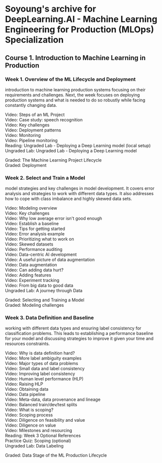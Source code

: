 # Soyoung's archive for DeepLearning.AI - Machine Learning Engineering for Production (MLOps) Specialization

## Course 1. Introduction to Machine Learning in Production


### Week 1. Overview of the ML Lifecycle and Deployment  
introduction to machine learning production systems focusing on their requirements and challenges. Next, the week focuses on deploying production systems and what is needed to do so robustly while facing constantly changing data.  

 
Video: Steps of an ML Project  
Video: Case study: speech recognition     
Video: Key challenges  
Video: Deployment patterns  
Video: Monitoring  
Video: Pipeline monitoring    
Reading: Ungraded Lab - Deploying a Deep Learning model (local setup)  
Ungraded Lab: Ungraded Lab - Deploying a Deep Learning model   

Graded: The Machine Learning Project Lifecycle  
Graded: Deployment  



### Week 2. Select and Train a Model  
model strategies and key challenges in model development. It covers error analysis and strategies to work with different data types. It also addresses how to cope with class imbalance and highly skewed data sets.  
 

Video: Modeling overview  
Video: Key challenges  
Video: Why low average error isn't good enough  
Video: Establish a baseline  
Video: Tips for getting started  
Video: Error analysis example  
Video: Prioritizing what to work on  
Video: Skewed datasets  
Video: Performance auditing  
Video: Data-centric AI development  
Video: A useful picture of data augmentation  
Video: Data augmentation  
Video: Can adding data hurt?  
Video: Adding features  
Video: Experiment tracking  
Video: From big data to good data    
Ungraded Lab: A journey through Data  

Graded: Selecting and Training a Model  
Graded: Modeling challenges  



### Week 3. Data Definition and Baseline  
working with different data types and ensuring label consistency for classification problems. This leads to establishing a performance baseline for your model and discussing strategies to improve it given your time and resources constraints.
 
Video: Why is data definition hard?  
Video: More label ambiguity examples  
Video: Major types of data problems  
Video: Small data and label consistency  
Video: Improving label consistency  
Video: Human level performance (HLP)  
Video: Raising HLP  
Video: Obtaining data  
Video: Data pipeline  
Video: Meta-data, data provenance and lineage  
Video: Balanced train/dev/test splits  
Video: What is scoping?  
Video: Scoping process  
Video: Diligence on feasibility and value  
Video: Diligence on value  
Video: Milestones and resourcing  
Reading: Week 3 Optional References  
Practice Quiz: Scoping (optional)   
Ungraded Lab: Data Labeling 

Graded: Data Stage of the ML Production Lifecycle  